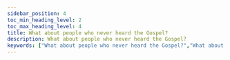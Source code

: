 ```yaml
---
sidebar_position: 4
toc_min_heading_level: 2
toc_max_heading_level: 4
title: What about people who never heard the Gospel?
description: What about people who never heard the Gospel?
keywords: ["What about people who never heard the Gospel?","What about people who have never heard the Gospel?"]
---
```

